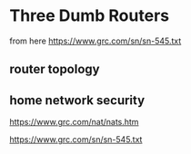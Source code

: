 # Three Dumb Routers

from here https://www.grc.com/sn/sn-545.txt

## router topology

## home network security
https://www.grc.com/nat/nats.htm

https://www.grc.com/sn/sn-545.txt
